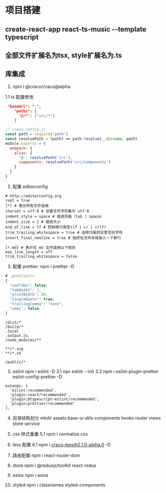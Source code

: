 # 项目搭建

## create-react-app react-ts-music --template typescript

## 全部文件扩展名为tsx, style扩展名为.ts

## 库集成

1. npm i @craco/craco@alpha

1.1 ts 配置修改

```json
 "baseUrl": ".",
    "paths": {
      "@/*": ["src/*"]
    }
```

```javascript
// craco.config.js
const path = require('path')
const resolvePath = (path) => path.resolve(__dirname, path)
module.exports = {
  webpack: {
    alias: {
      '@': resolvePath('src'),
      components: resolvePath('src/components')
    }
  }
}
```

2. 配置 editorconfig

```
# http://editorconfig.org
root = true
[*] # 表示所有文件适用
charset = utf-8 # 设置文件字符集为 utf-8
indent_style = space # 缩进风格（tab | space）
indent_size = 2 # 缩进大小
end_of_line = lf # 控制换行类型(lf | cr | crlf)
trim_trailing_whitespace = true # 去除行尾的任意空白字符
insert_final_newline = true # 始终在文件末尾插入一个新行

[*.md] # 表示仅 md 文件适用以下规则
max_line_length = off
trim_trailing_whitespace = false
```

3. 配置 prettier: npm i prettier -D

```js
# .prettierrc
{
  "useTabs": false,
  "tabWidth": 2,
  "printWidth": 80,
  "singleQuote": true,
  "trailingComma": "none",
  "semi": false
}
```

```gitignore
/dist/*
/build/*
.local
.output.js
/node_modules/**

**/*.svg
**/*.sh

/public/*

```

3. eslint npm i eslint -D
   3.1 npx eslint --init
   3.2 npm i eslint-plugin-prettier eslint-config-prettier -D

```
extends: [
  'eslint:recommended',
  'plugin:react/recommended',
  'plugin:@typescript-eslint/recommended',
  'plugin:prettier/recommended'
],
```

4. 目录结构划分
   mkdir assets base-ui utils components hooks router views store service

5. css 样式重置
5.1 npm i normalize.css

6. less 配置
6.1 npm i craco-less@2.1.0-alpha.0 -D

7. 路由配置
   npm i react-router-dom 

8. store 
  npm i @reduxjs/toolkit react-redux

9. axios
  npm i axios
10. styled
  npm i classnames styled-components
